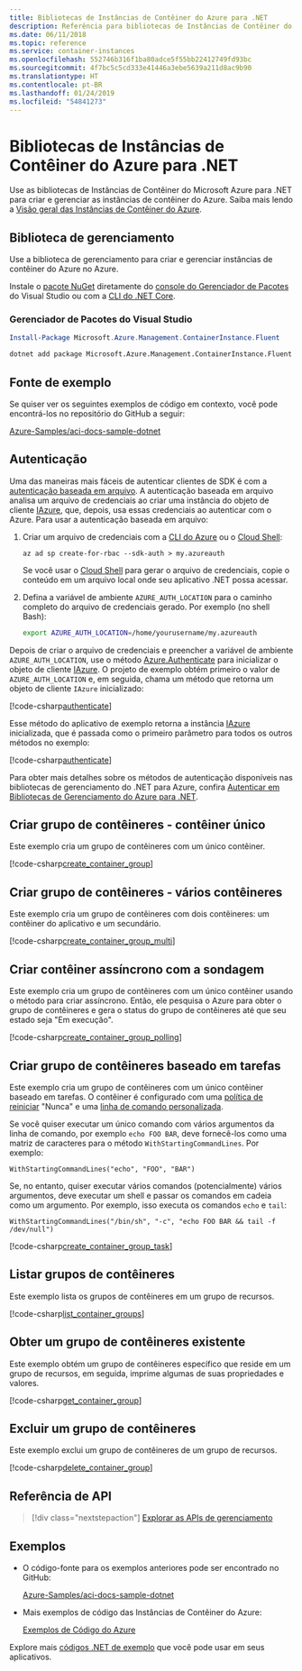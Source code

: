 ```yaml
---
title: Bibliotecas de Instâncias de Contêiner do Azure para .NET
description: Referência para bibliotecas de Instâncias de Contêiner do Azure para .NET
ms.date: 06/11/2018
ms.topic: reference
ms.service: container-instances
ms.openlocfilehash: 552746b316f1ba80adce5f55bb22412749fd93bc
ms.sourcegitcommit: 4f7bc5c5cd333e41446a3ebe5639a211d8ac9b90
ms.translationtype: HT
ms.contentlocale: pt-BR
ms.lasthandoff: 01/24/2019
ms.locfileid: "54841273"
---
```

# <a name="azure-container-instances-libraries-for-net"></a>Bibliotecas de Instâncias de Contêiner do Azure para .NET

Use as bibliotecas de Instâncias de Contêiner do Microsoft Azure para .NET para criar e gerenciar as instâncias de contêiner do Azure. Saiba mais lendo a [Visão geral das Instâncias de Contêiner do Azure](/azure/container-instances/container-instances-overview).

## <a name="management-library"></a>Biblioteca de gerenciamento

Use a biblioteca de gerenciamento para criar e gerenciar instâncias de contêiner do Azure no Azure.

Instale o [pacote NuGet](https://www.nuget.org/packages/Microsoft.Azure.Management.ContainerInstance.Fluent) diretamente do [console do Gerenciador de Pacotes][PackageManager] do Visual Studio ou com a [CLI do .NET Core][DotNetCLI].

### <a name="visual-studio-package-manager"></a>Gerenciador de Pacotes do Visual Studio

```powershell
Install-Package Microsoft.Azure.Management.ContainerInstance.Fluent
```

```bash
dotnet add package Microsoft.Azure.Management.ContainerInstance.Fluent
```

## <a name="example-source"></a>Fonte de exemplo

Se quiser ver os seguintes exemplos de código em contexto, você pode encontrá-los no repositório do GitHub a seguir:

[Azure-Samples/aci-docs-sample-dotnet](https://github.com/Azure-Samples/aci-docs-sample-dotnet)

## <a name="authentication"></a>Autenticação

Uma das maneiras mais fáceis de autenticar clientes de SDK é com a [autenticação baseada em arquivo][sdk-auth]. A autenticação baseada em arquivo analisa um arquivo de credenciais ao criar uma instância do objeto de cliente [IAzure][iazure], que, depois, usa essas credenciais ao autenticar com o Azure. Para usar a autenticação baseada em arquivo:

1. Criar um arquivo de credenciais com a [CLI do Azure](/cli/azure) ou o [Cloud Shell](https://shell.azure.com/):

   `az ad sp create-for-rbac --sdk-auth > my.azureauth`

   Se você usar o [Cloud Shell](https://shell.azure.com/) para gerar o arquivo de credenciais, copie o conteúdo em um arquivo local onde seu aplicativo .NET possa acessar.

2. Defina a variável de ambiente `AZURE_AUTH_LOCATION` para o caminho completo do arquivo de credenciais gerado. Por exemplo (no shell Bash):

   ```bash
   export AZURE_AUTH_LOCATION=/home/yourusername/my.azureauth
   ```

Depois de criar o arquivo de credenciais e preencher a variável de ambiente `AZURE_AUTH_LOCATION`, use o método [Azure.Authenticate][iazure-authenticate] para inicializar o objeto de cliente [IAzure][iazure]. O projeto de exemplo obtém primeiro o valor de `AZURE_AUTH_LOCATION` e, em seguida, chama um método que retorna um objeto de cliente `IAzure` inicializado:

<!-- SOURCE REPO: https://github.com/Azure-Samples/aci-docs-sample-dotnet -->  
[!code-csharp[authenticate](~/aci-docs-sample-dotnet/Program.cs#L29-L35 "Get environment variable")]

Esse método do aplicativo de exemplo retorna a instância [IAzure][iazure] inicializada, que é passada como o primeiro parâmetro para todos os outros métodos no exemplo:

<!-- SOURCE REPO: https://github.com/Azure-Samples/aci-docs-sample-dotnet -->  
[!code-csharp[authenticate](~/aci-docs-sample-dotnet/Program.cs#azure_auth "Authenticate IAzure client object")]

Para obter mais detalhes sobre os métodos de autenticação disponíveis nas bibliotecas de gerenciamento do .NET para Azure, confira [Autenticar em Bibliotecas de Gerenciamento do Azure para .NET][sdk-auth].

## <a name="create-container-group---single-container"></a>Criar grupo de contêineres - contêiner único

Este exemplo cria um grupo de contêineres com um único contêiner.

<!-- SOURCE REPO: https://github.com/Azure-Samples/aci-docs-sample-dotnet -->  
[!code-csharp[create_container_group](~/aci-docs-sample-dotnet/Program.cs#create_container_group "Create single-container group")]

## <a name="create-container-group---multiple-containers"></a>Criar grupo de contêineres - vários contêineres

Este exemplo cria um grupo de contêineres com dois contêineres: um contêiner do aplicativo e um secundário.

<!-- SOURCE REPO: https://github.com/Azure-Samples/aci-docs-sample-dotnet -->  
[!code-csharp[create_container_group_multi](~/aci-docs-sample-dotnet/Program.cs#create_container_group_multi "Create multi-container group")]

## <a name="asynchronous-container-create-with-polling"></a>Criar contêiner assíncrono com a sondagem

Este exemplo cria um grupo de contêineres com um único contêiner usando o método para criar assíncrono. Então, ele pesquisa o Azure para obter o grupo de contêineres e gera o status do grupo de contêineres até que seu estado seja "Em execução".

<!-- SOURCE REPO: https://github.com/Azure-Samples/aci-docs-sample-dotnet -->  
[!code-csharp[create_container_group_polling](~/aci-docs-sample-dotnet/Program.cs#create_container_group_polling "Create single-container group with async and polling")]

## <a name="create-task-based-container-group"></a>Criar grupo de contêineres baseado em tarefas

Este exemplo cria um grupo de contêineres com um único contêiner baseado em tarefas. O contêiner é configurado com uma [política de reiniciar](/azure/container-instances/container-instances-restart-policy) "Nunca" e uma [linha de comando personalizada](/azure/container-instances/container-instances-restart-policy#command-line-override).

Se você quiser executar um único comando com vários argumentos da linha de comando, por exemplo `echo FOO BAR`, deve fornecê-los como uma matriz de caracteres para o método `WithStartingCommandLines`. Por exemplo: 

`WithStartingCommandLines("echo", "FOO", "BAR")`

Se, no entanto, quiser executar vários comandos (potencialmente) vários argumentos, deve executar um shell e passar os comandos em cadeia como um argumento. Por exemplo, isso executa os comandos `echo` e `tail`:

`WithStartingCommandLines("/bin/sh", "-c", "echo FOO BAR && tail -f /dev/null")`

<!-- SOURCE REPO: https://github.com/Azure-Samples/aci-docs-sample-dotnet -->  
[!code-csharp[create_container_group_task](~/aci-docs-sample-dotnet/Program.cs#create_container_group_task "Run a task-based container")]

## <a name="list-container-groups"></a>Listar grupos de contêineres

Este exemplo lista os grupos de contêineres em um grupo de recursos.

<!-- SOURCE REPO: https://github.com/Azure-Samples/aci-docs-sample-dotnet -->  
[!code-csharp[list_container_groups](~/aci-docs-sample-dotnet/Program.cs#list_container_groups "List container groups")]

## <a name="get-an-existing-container-group"></a>Obter um grupo de contêineres existente

Este exemplo obtém um grupo de contêineres específico que reside em um grupo de recursos, em seguida, imprime algumas de suas propriedades e valores.

<!-- SOURCE REPO: https://github.com/Azure-Samples/aci-docs-sample-dotnet -->  
[!code-csharp[get_container_group](~/aci-docs-sample-dotnet/Program.cs#get_container_group "Get container group")]

## <a name="delete-a-container-group"></a>Excluir um grupo de contêineres

Este exemplo exclui um grupo de contêineres de um grupo de recursos.

<!-- SOURCE REPO: https://github.com/Azure-Samples/aci-docs-sample-dotnet -->  
[!code-csharp[delete_container_group](~/aci-docs-sample-dotnet/Program.cs#delete_container_group "Delete container group")]

## <a name="api-reference"></a>Referência de API

> [!div class="nextstepaction"]
> [Explorar as APIs de gerenciamento](/dotnet/api/overview/azure/containerinstances/management)

## <a name="samples"></a>Exemplos

* O código-fonte para os exemplos anteriores pode ser encontrado no GitHub:

  [Azure-Samples/aci-docs-sample-dotnet][aci-docs-sample-dotnet]

* Mais exemplos de código das Instâncias de Contêiner do Azure:

  [Exemplos de Código do Azure][samples]

Explore mais [códigos .NET de exemplo](https://azure.microsoft.com/resources/samples/?platform=dotnet) que você pode usar em seus aplicativos.

<!-- LINKS - External -->
[aci-docs-sample-dotnet]: https://github.com/Azure-Samples/aci-docs-sample-dotnet
[samples]: https://azure.microsoft.com/resources/samples/?sort=0&term=ACI
[sdk-auth]: https://github.com/Azure/azure-libraries-for-net/blob/master/AUTH.md

<!-- LINKS - Internal -->
[DotNetCLI]: /dotnet/core/tools/dotnet-add-package
[PackageManager]: /nuget/tools/package-manager-console
[iazure]: /dotnet/api/microsoft.azure.management.fluent.azure
[iazure-authenticate]: /dotnet/api/microsoft.azure.management.fluent.azure.authenticate
